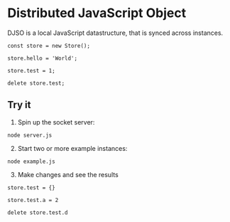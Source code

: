 # Distributed JavaScript Object

DJSO is a local JavaScript datastructure, that is synced across instances.

```
const store = new Store();

store.hello = 'World';

store.test = 1;

delete store.test;
```

## Try it

1. Spin up the socket server:

`node server.js`

2. Start two or more example instances:

`node example.js`

3. Make changes and see the results

`store.test = {}`

`store.test.a = 2`

`delete store.test.d`